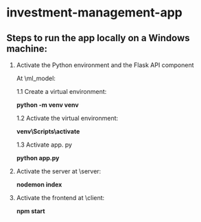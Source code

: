 # investment-management-app

## Steps to run the app locally on a Windows machine:
1. Activate the Python environment and the Flask API component

   At \ml_model:

   1.1 Create a virtual environment:
   
   **python -m venv venv**

   1.2 Activate the virtual environment:
   
   **venv\Scripts\activate**
   
   1.3 Activate app. py
   
   **python app.py**

3. Activate the server at \server:

   **nodemon index**

4. Activate the frontend at \client:

   **npm start**
